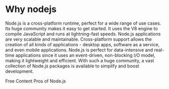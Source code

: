 # Why nodejs

Node.js is a cross-platform runtime, perfect for a wide range of use cases. Its huge community makes it easy to get started. It uses the V8 engine to compile JavaScript and runs at lightning-fast speeds. Node.js applications are very scalable and maintainable. Cross-platform support allows the creation of all kinds of applications - desktop apps, software as a service, and even mobile applications. Node.js is perfect for data-intensive and real-time applications since it uses an event-driven, non-blocking I/O model, making it lightweight and efficient. With such a huge community, a vast collection of Node.js packages is available to simplify and boost development.

<ResourceGroupTitle>Free Content</ResourceGroupTitle>
<BadgeLink colorScheme='blue' badgeText='Read' href='https://www.freecodecamp.org/news/what-are-the-advantages-of-node-js/'>Pros of Node.js</BadgeLink>
